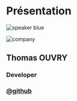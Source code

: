 <!-- .slide: class="speaker-slide blue" -->

# Présentation

![speaker blue](./assets/images/speaker-thomas.jpg)

<!-- ![badge first-badge](./assets/images/js-logo.png)
![badge second-badge](./assets/images/nodejs-logo.png)
![badge third-badge](./assets/images/logo-react.png) -->

![company](./assets/images/logo-SFEIR-blanc.png)

<h2>Thomas <span>OUVRY</span></h2>

### Developer

<!-- .element: class="icon-rule icon-first" -->

### [@github](https://github.com/)

<!-- .element: class="icon-second" -->

